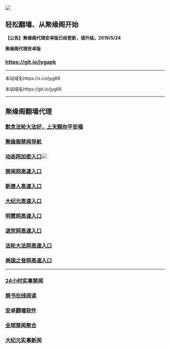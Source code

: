 ![](https://raw.githubusercontent.com/hao369/a/master/j.jpg)



## 轻松翻墙、从聚缘阁开始



**【公告】聚缘阁代理安卓版已经更新，请升级。2019/5/24**

 
**聚缘阁代理安卓版**
### https://git.io/jygapk  

***

本站域名https://x.co/jyg66 

本站域名https://git.io/jyg66



***






## 聚缘阁翻墙代理 

### [默念法轮大法好，上天赐你平安福](http://w1.abc.26268888.com)

### [聚缘阁禁闻导航](http://cheshi2.pu.parkibo.com/dh)

### [动态网加密入口](http://cheshi2.pu.parkibo.com/65/jyg/2587)![](https://raw.githubusercontent.com/hao369/a/master/jygdl.gif)

### [禁闻网高速入口](https://ash6wn5lka.execute-api.ap-northeast-1.amazonaws.com/cxz)

### [新唐人高速入口](http://cheshi2.pu.parkibo.com/65/jyg/5)

### [大纪元高速入口](http://cheshi2.pu.parkibo.com/65/jyg/7)

### [明慧网高速入口](http://cheshi2.pu.parkibo.com/65/jyg/3)

### [退党网高速入口](http://cheshi2.pu.parkibo.com/65/jyg/8)

### [法轮大法网高速入口](http://cheshi2.pu.parkibo.com/65/jyg/15)

### [美国之音网高速入口](http://cheshi2.pu.parkibo.com/65/jyg/18)




***






### [24小时实事禁闻](https://git.io/fj3Go)

### [禁书在线阅读](https://github.com/txyzum203/djy/blob/master/gb/9p.md?flntdtv#1)


### [安卓翻墙软件](https://git.io/afq)

### [全球禁闻聚合](https://github.com/gfw-breaker/banned-news1/blob/master/README.md)

### [大纪元实事新闻](https://git.io/fjmgE)






